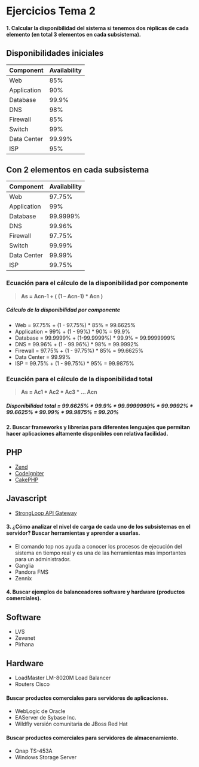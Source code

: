 # Ejercicios Tema 2

#### 1. Calcular la disponibilidad del sistema si tenemos dos réplicas de cada elemento (en total 3 elementos en cada subsistema).

## Disponibilidades iniciales
| Component   	| Availability 	|  
|-------------	|--------------	|
| Web         	| 85%         	|
| Application 	| 90%         	|
| Database	 	| 99.9%       	|
| DNS		 	| 98%         	|
| Firewall		| 85%         	|
| Switch	 	| 99%         	|
| Data Center 	| 99.99%      	|
| ISP		 	| 95%         	|

## Con 2 elementos en cada subsistema
| Component   	| Availability 	|
|-------------	|--------------	|
| Web         	| 97.75%       	|
| Application 	| 99%         	|
| Database	 	| 99.9999%     	|
| DNS		 	| 99.96%       	|
| Firewall		| 97.75%       	|
| Switch	 	| 99.99%       	|
| Data Center 	| 99.99%      	|
| ISP		 	| 99.75%       	|

### Ecuación para el cálculo de la disponibilidad por componente
> __As = Acn-1 + ( (1 – Acn-1) * Acn )__

##### Cálculo de la disponibilidad por componente
- Web = 97.75% + (1 - 97.75%) * 85% = 99.6625%
- Application = 99% + (1 - 99%) * 90% = 99.9%
- Database = 99.9999% + (1-99.9999%) * 99.9% = 99.9999999%
- DNS = 99.96% + (1 - 99.96%) * 98% = 99.9992%
- Firewall = 97.75% + (1 - 97.75%) * 85% = 99.6625%
- Data Center = 99.99%
- ISP = 99.75% + (1 - 99.75%) * 95% = 99.9875%

### Ecuación para el cálculo de la disponibilidad total
> __As = Ac1 * Ac2 * Ac3 * ... Acn__

##### Disponibilidad total = 99.6625% * 99.9% * 99.9999999% * 99.9992% * 99.6625% * 99.99% * 99.9875% = 99.20%      
  
#### 2. Buscar frameworks y librerías para diferentes lenguajes que permitan hacer aplicaciones altamente disponibles con relativa facilidad. 

## PHP
- [Zend](https://ww2.zend.com/en/products/server/high-availability)
- [CodeIgniter](https://codeigniter.com/)
- [CakePHP](https://cakephp.org/)

## Javascript
- [StrongLoop API Gateway](https://strongloop.com/strongblog/api-gateway-node-js/)

#### 3. ¿Cómo analizar el nivel de carga de cada uno de los subsistemas en el servidor? Buscar herramientas y aprender a usarlas.
- El comando top nos ayuda a conocer los procesos de ejecución del sistema  en tiempo real y es una de las herramientas más importantes para un administrador.
- Ganglia
- Pandora FMS
- Zennix

#### 4. Buscar ejemplos de balanceadores software y hardware (productos comerciales).
## Software
- LVS
- Zevenet
- Pirhana

## Hardware
- LoadMaster LM-8020M Load Balancer
- Routers Cisco

#### Buscar productos comerciales para servidores de aplicaciones. 
-  WebLogic de Oracle
-  EAServer de Sybase Inc.
-  Wildfly versión comunitaria de JBoss Red Hat

#### Buscar productos comerciales para servidores de almacenamiento.
- Qnap TS-453A
- Windows Storage Server